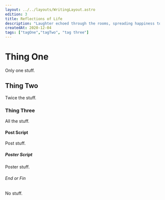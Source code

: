 ```yaml
---
layout: ../../layouts/WritingLayout.astro
edition: 3
title: Reflections of Life
description: "Laughter echoed through the rooms, spreading happiness to all who heard it."
createdAt: 2020-12-04
tags: ["tagOne","tagTwo", "tag three"]
---
```


# Thing One

Only one stuff.

## Thing Two

Twice the stuff.

### Thing Three

All the stuff.

#### Post Script

Post stuff.

##### Poster Script

Poster stuff.

###### End or Fin

No stuff.